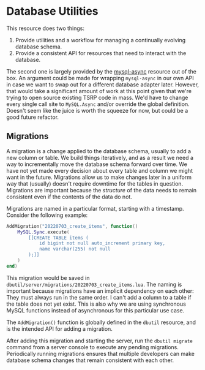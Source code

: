 # Database Utilities
This resource does two things:
1. Provide utilities and a workflow for managing a continually evolving database schema.
1. Provide a consistent API for resources that need to interact with the database.

The second one is largely provided by the [mysql-async](https://github.com/brouznouf/fivem-mysql-async) resource out of the box. An argument could be made for wrapping `mysql-async` in our own API in case we want to swap out for a different database adapter later. However, that would take a significant amount of work at this point given that we're trying to open source existing TSRP code in mass. We'd have to change every single call site to `MySQL.Async` and/or override the global definition. Doesn't seem like the juice is worth the squeeze for now, but could be a good future refactor.

## Migrations
A migration is a change applied to the database schema, usually to add a new column or table. We build things iteratively, and as a result we need a way to incrementally move the database schema forward over time. We have not yet made every decision about every table and column we might want in the future. Migrations allow us to make changes later in a uniform way that (usually) doesn't require downtime for the tables in question. Migrations are important because the _structure_ of the data needs to remain consistent even if the contents of the data do not.

Migrations are named in a particular format, starting with a timestamp. Consider the following example:

```lua
AddMigration("20220703_create_items", function()
    MySQL.Sync.execute(
        [[CREATE TABLE items (
            id bigint not null auto_increment primary key,
            name varchar(255) not null
        );]]
    )
end)
```

This migration would be saved in `dbutil/server/migrations/20220703_create_items.lua`. The naming is important because migrations have an implicit dependency on each other: They must always run in the same order. I can't add a column to a table if the table does not yet exist. This is also why we are using synchronous MySQL functions instead of asynchronous for this particular use case.

The `AddMigration()` function is globally defined in the `dbutil` resource, and is the intended API for adding a migration.

After adding this migration and starting the server, run the `dbutil migrate` command from a server console to execute any pending migrations. Periodically running migrations ensures that multiple developers can make database schema changes that remain consistent with each other.

